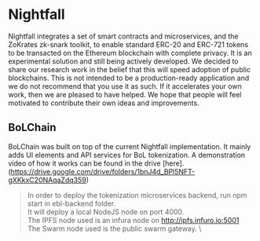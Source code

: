 # Nightfall

Nightfall integrates a set of smart contracts and microservices, and the ZoKrates zk-snark toolkit,
to enable standard ERC-20 and ERC-721 tokens to be transacted on the Ethereum blockchain with
complete privacy. It is an experimental solution and still being actively developed. We decided to
share our research work in the belief that this will speed adoption of public blockchains. This is
not intended to be a production-ready application and we do not recommend that you use it as such.
If it accelerates your own work, then we are pleased to have helped. We hope that people will feel
motivated to contribute their own ideas and improvements.


## BoLChain

BoLChain was built on top of the current Nightfall implementation. It mainly adds UI elements and API services for BoL tokenization. A demonstration video of how it works can be found in the drive [here].(https://drive.google.com/drive/folders/1bnJ4d_BPl5NFT-gXKkxC20NAqaZdq359)
>In order to deploy the tokenization microservices backend, run npm start in ebl-backend folder. \
>It will deploy a local NodeJS node on port 4000. \
>The IPFS node used is an infura node on http://ipfs.infuro.io:5001 \
>The Swarm node used is the public swarm gateway. \
